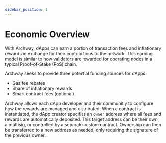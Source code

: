 ```yaml
---
sidebar_position: 1
---
```


# Economic Overview

With Archway, dApps can earn a portion of transaction fees and inflationary rewards in exchange for their contributions to the network. This earning model is similar to how validators are rewarded for operating nodes in a typical Proof-of-Stake (PoS) chain. 
 
Archway seeks to provide three potential funding sources for dApps:

- Gas fee rebates 
- Share of inflationary rewards
- Smart contract fees (optional)

Archway allows each dApp developer and their communitiy to configure how the rewards are managed and distributed. When a contract is instantiated, the dApp creator specifies an `owner` address where all fees and rewards are automatically deposited. This target address can be their own, a multisig, or controlled by a separate custom contract. Ownership can then be transferred to a new address as needed, only requiring the signature of the previous owner. 



